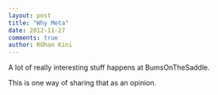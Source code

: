 ```yaml
---
layout: post
title: "Why Meta"
date: 2012-11-27
comments: true
author: ROhan Kini
---
```


A lot of really interesting stuff happens at BumsOnTheSaddle.

This is one way of sharing that as an opinion.